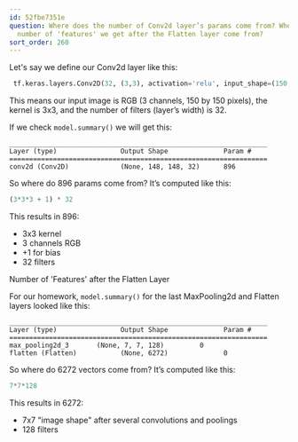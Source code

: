 ```yaml
---
id: 52fbe7351e
question: Where does the number of Conv2d layer’s params come from? Where does the
  number of 'features' we get after the Flatten layer come from?
sort_order: 260
---
```


Let's say we define our Conv2d layer like this:

```python
 tf.keras.layers.Conv2D(32, (3,3), activation='relu', input_shape=(150, 150, 3))
```

This means our input image is RGB (3 channels, 150 by 150 pixels), the kernel is 3x3, and the number of filters (layer’s width) is 32.

If we check `model.summary()` we will get this:

```
_________________________________________________________________
Layer (type)                Output Shape              Param #
=================================================================
conv2d (Conv2D)             (None, 148, 148, 32)      896
```

So where do 896 params come from? It’s computed like this:

```python
(3*3*3 + 1) * 32
```

This results in 896:

- 3x3 kernel
- 3 channels RGB
- +1 for bias
- 32 filters


Number of 'Features' after the Flatten Layer

For our homework, `model.summary()` for the last MaxPooling2d and Flatten layers looked like this:

```
_________________________________________________________________
Layer (type)                Output Shape              Param #
=================================================================
max_pooling2d_3       (None, 7, 7, 128)         0
flatten (Flatten)           (None, 6272)              0
```

So where do 6272 vectors come from? It’s computed like this:

```python
7*7*128
```

This results in 6272:

- 7x7 "image shape" after several convolutions and poolings
- 128 filters


